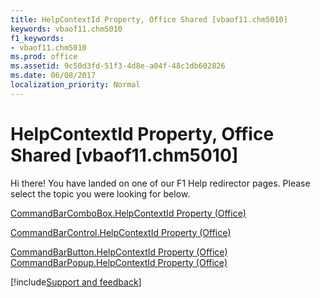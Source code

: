 ```yaml
---
title: HelpContextId Property, Office Shared [vbaof11.chm5010]
keywords: vbaof11.chm5010
f1_keywords:
- vbaof11.chm5010
ms.prod: office
ms.assetid: 9c50d3fd-51f3-4d8e-a04f-48c1db602826
ms.date: 06/08/2017
localization_priority: Normal
---
```



# HelpContextId Property, Office Shared [vbaof11.chm5010]

Hi there! You have landed on one of our F1 Help redirector pages. Please select the topic you were looking for below.

[CommandBarComboBox.HelpContextId Property (Office)](https://msdn.microsoft.com/library/3b34572b-af1b-a4fc-a98e-23d51315a077%28Office.15%29.aspx)

[CommandBarControl.HelpContextId Property (Office)](https://msdn.microsoft.com/library/56f41107-92ad-7cb5-f522-7a338f0d8cf9%28Office.15%29.aspx)

[CommandBarButton.HelpContextId Property (Office)](https://msdn.microsoft.com/library/2e4f33db-7143-dd8d-65b3-d0c993f2e966%28Office.15%29.aspx)
[CommandBarPopup.HelpContextId Property (Office)](https://msdn.microsoft.com/library/b07d39b7-9fad-51dc-b093-de88cd1ea905%28Office.15%29.aspx)

[!include[Support and feedback](~/includes/feedback-boilerplate.md)]
